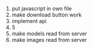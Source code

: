 1. put javascript in own file
2. make download button work
3. implement api
4. 5
5. make models read from server
6. make images read from server